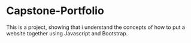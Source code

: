 # Capstone-Portfolio
This is a project, showing that i understand the concepts of how to put a website together using Javascript and Bootstrap. 
